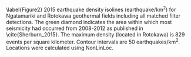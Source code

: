\label{Figure2} 2015 earthquake density isolines (earthquake/km<sup>2</sup>) for Ngatamariki and Rotokawa geothermal fields including all matched filter detections. The green diamond indicates the area within which most seismicity had occurred from 2008-2012 as published in \cite{Sherburn_2015}. The maximum density (located in Rotokawa) is 829 events per square kilometer. Contour intervals are 50 earthquakes/km<sup>2</sup>. Locations were calculated using NonLinLoc.